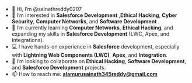 - 👋 Hi, I’m @sainathreddy0207
- 👀 I’m interested in **Salesforce Development** ,**Ethical Hacking**, **Cyber Security**, **Computer Networks**, and **Software Development** .
- 🌱 I’m currently learning **Computer Networks**, **Ethical Hacking**, and expanding my skills in **Salesforce Development** (LWC, Apex, and Integrations).
- 💻 I have hands-on experience in **Salesforce** development, especially with **Lightning Web Components (LWC)**, **Apex**, and **Integration**.
- 💞️ I’m looking to collaborate on **Ethical Hacking**, **Software Development**, and **Salesforce Development** projects.
- 📫 How to reach me: **alamurusainath345reddy@gmail.com**

<!---
sainathreddy0207/sainathreddy0207 is a ✨ special ✨ repository because its `README.md` (this file) appears on your GitHub profile.
You can include any details you want to highlight about your skills, projects, and interests here.
-->
